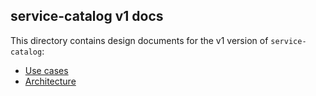 ## service-catalog v1 docs

This directory contains design documents for the v1 version of `service-
catalog`:

- [Use cases](./use-cases.md)
- [Architecture](./architecture.md)